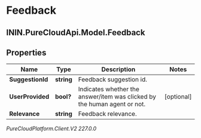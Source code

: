 # Feedback

## ININ.PureCloudApi.Model.Feedback

## Properties

|Name | Type | Description | Notes|
|------------ | ------------- | ------------- | -------------|
| **SuggestionId** | **string** | Feedback suggestion id. | |
| **UserProvided** | **bool?** | Indicates whether the answer/item was clicked by the human agent or not. | [optional] |
| **Relevance** | **string** | Feedback relevance. | |



_PureCloudPlatform.Client.V2 227.0.0_
